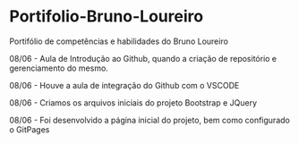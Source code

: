 # Portifolio-Bruno-Loureiro
Portifólio de competências e habilidades do Bruno Loureiro

08/06 - Aula de Introdução ao Github, quando a criação de repositório e gerenciamento do mesmo.

08/06 - Houve a aula de integração do Github com o VSCODE

08/06 - Criamos os arquivos iniciais do projeto Bootstrap e JQuery

08/06 - Foi desenvolvido a página inicial do projeto, bem como configurado o GitPages

